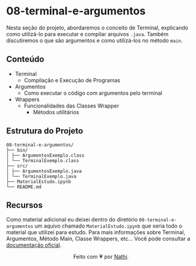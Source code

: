 # 08-terminal-e-argumentos

Nesta seção do projeto, abordaremos o conceito de Terminal, explicando como utilizá-lo para executar e compilar arquivos `.java`. Também discutiremos o que são argumentos e como utilizá-los no método `main`.

## Conteúdo

- Terminal
  - Compilação e Execução de Programas
- Argumentos
  - Como executar o código com argumentos pelo terminal
- Wrappers
  - Funcionalidades das Classes Wrapper
    - Métodos utilitários

## Estrutura do Projeto

```bs
08-terminal-e-argumentos/
├── bin/
│ ├── ArgumentosExemplo.class
│ └── TerminalExemplo.class
├── src/
│ ├── ArgumentosExemplo.java
│ └── TerminalExemplo.java
├── MaterialEstudo.ipynb
└── README.md
```

## Recursos

Como material adicional eu deixei dentro do diretório `08-terminal-e-argumentos` um aquivo chamado `MaterialEstudo.ipynb` que seria todo o material que utilizei para estudo. Para mais informações sobre Terminal, Argumentos, Método Main, Classe Wrappers, etc... Você pode consultar a [documentação oficial](https://docs.oracle.com/en/java/javase/).

<div align="center">Feito com 💗 por <a href="https://github.com/nathaliacappellini">Nathi</a>.</div>
